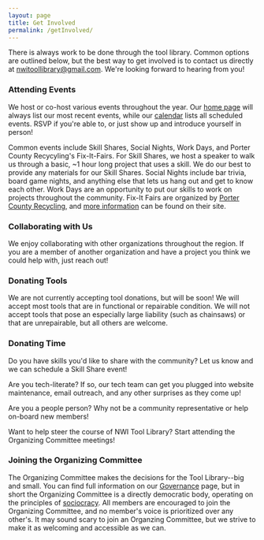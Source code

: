 ```yaml
---
layout: page
title: Get Involved
permalink: /getInvolved/
---
```

There is always work to be done through the tool library. Common options are outlined below, but the best way to get involved is to contact us directly at [nwitoollibrary@gmail.com](mailto:nwitoollibrary@gmail.com). We're looking forward to hearing from you!

### Attending Events
We host or co-host various events throughout the year. Our [home page](https://www.nwitoollibrary.org) will always list our most recent events, while our [calendar](/calendar) lists all scheduled events. RSVP if you're able to, or just show up and introduce yourself in person!

Common events include Skill Shares, Social Nights, Work Days, and Porter County Recycyling's Fix-It-Fairs. For Skill Shares, we host a speaker to walk us through a basic, ~1 hour long project that uses a skill. We do our best to provide any materials for our Skill Shares. Social Nights include bar trivia, board game nights, and anything else that lets us hang out and get to know each other. Work Days are an opportunity to put our skills to work on projects throughout the community. Fix-It Fairs are organized by [Porter County Recycling](https://portercountyrecycling.org/), and [more information](https://portercountyrecycling.org/fix-it-fairs/) can be found on their site.

### Collaborating with Us
We enjoy collaborating with other organizations throughout the region. If you are a member of another organization and have a project you think we could help with, just reach out!

### Donating Tools
We are not currently accepting tool donations, but will be soon! We will accept most tools that are in functional or repairable condition. We will not accept tools that pose an especially large liability (such as chainsaws) or that are unrepairable, but all others are welcome.

### Donating Time
Do you have skills you'd like to share with the community? Let us know and we can schedule a Skill Share event!

Are you tech-literate? If so, our tech team can get you plugged into website maintenance, email outreach, and any other surprises as they come up!

Are you a people person? Why not be a community representative or help on-board new members!

Want to help steer the course of NWI Tool Library? Start attending the Organizing Committee meetings!

### Joining the Organizing Committee
The Organizing Committee makes the decisions for the Tool Library--big and small. You can find full information on our [Governance](/about/governance) page, but in short the Organizing Committee is a directly democratic body, operating on the principles of [sociocracy](https://www.sociocracyforall.org/). All members are encouraged to join the Organizing Committee, and no member's voice is prioritized over any other's. It may sound scary to join an Organzing Committee, but we strive to make it as welcoming and accessible as we can.
